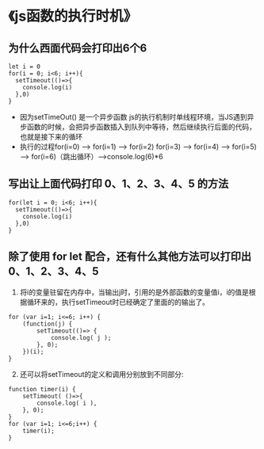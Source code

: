# 《js函数的执行时机》


## 为什么西面代码会打印出6个6

```
let i = 0
for(i = 0; i<6; i++){
  setTimeout(()=>{
    console.log(i)
  },0)
}
```
* 因为setTimeOut() 是一个异步函数 js的执行机制时单线程环境，当JS遇到异步函数的时候，会把异步函数插入到队列中等待，然后继续执行后面的代码，也就是接下来的循环
* 执行的过程for(i=0) ——> for(i=1) ——> for(i=2) for(i=3) ——> for(i=4) ——> for(i=5)——> for(i=6)（跳出循环）——>console.log(6)*6

 


## 写出让上面代码打印 0、1、2、3、4、5 的方法
```
for(let i = 0; i<6; i++){
  setTimeout(()=>{
    console.log(i)
  },0)
}
```


## 除了使用 for let 配合，还有什么其他方法可以打印出 0、1、2、3、4、5

1. 将i的变量驻留在内存中，当输出j时，引用的是外部函数的变量值i，i的值是根据循环来的，执行setTimeout时已经确定了里面的的输出了。
```
for (var i=1; i<=6; i++) {
    (function(j) {
        setTimeout(()=> {
            console.log( j );
        }, 0);
    })(i);
}
```
2. 还可以将setTimeout的定义和调用分别放到不同部分:
```
function timer(i) {
    setTimeout( ()=>{
        console.log( i ),
    }, 0);
}
for (var i=1; i<=6;i++) {
    timer(i);
}
```

 